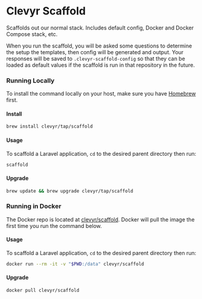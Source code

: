 # Clevyr Scaffold

Scaffolds out our normal stack. Includes default config, Docker and Docker Compose stack, etc.

When you run the scaffold, you will be asked some questions to determine the setup the templates, then config will be generated and output. Your responses will be saved to `.clevyr-scaffold-config` so that they can be loaded as default values if the scaffold is run in that repository in the future.

### Running Locally

To install the command locally on your host, make sure you have [Homebrew](https://brew.sh/) first.

#### Install

```sh
brew install clevyr/tap/scaffold
```

#### Usage

To scaffold a Laravel application, `cd` to the desired parent directory then run:

```sh
scaffold
```

#### Upgrade

```sh
brew update && brew upgrade clevyr/tap/scaffold
```

### Running in Docker

The Docker repo is located at [clevyr/scaffold](https://hub.docker.com/r/clevyr/scaffold). Docker will pull the image the first time you run the command below.

#### Usage

To scaffold a Laravel application, `cd` to the desired parent directory then run:

```sh
docker run --rm -it -v "$PWD:/data" clevyr/scaffold
```

#### Upgrade

```sh
docker pull clevyr/scaffold
```
